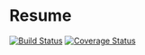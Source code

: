 # Resume

[![Build Status](https://travis-ci.org/cknightdevelopment/resume.svg?branch=master)](https://travis-ci.org/cknightdevelopment/resume) [![Coverage Status](https://coveralls.io/repos/github/cknightdevelopment/resume/badge.svg?branch=master)](https://coveralls.io/github/cknightdevelopment/resume?branch=master)

